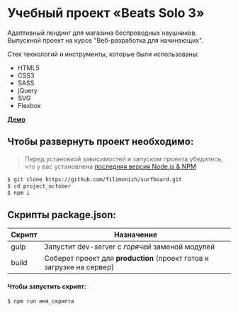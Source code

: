 # Учебный проект «Beats Solo 3»

Адаптивный лендинг для магазина беспроводных наушников. Выпускной проект на курсе "Веб-разработка для начинающих".

Стек технологий и инструменты, которые были использованы:

- HTML5
- СSS3
- SASS
- jQuery
- SVG
- Flexbox

[**Демо**](https://filimonich.github.io/surfboard)

## Чтобы развернуть проект необходимо:

> Перед установкой зависимостей и запуском проекта убедитесь, что у вас установлена [последняя версия Node.js & NPM](https://nodejs.org/en/)

```sh
$ git clone https://github.com/filimonich/surfboard.git
$ cd project_october
$ npm i
```

## Скрипты package.json:

| Скрипт | Назначение                                                            |
| ------ | --------------------------------------------------------------------- |
| gulp   | Запустит dev-server с _горячей_ заменой модулей                       |
| build  | Соберет проект для **production** (проект готов к загрузке на сервер) |

#### Чтобы запустить скрипт:

```sh
$ npm run имя_скрипта
```
